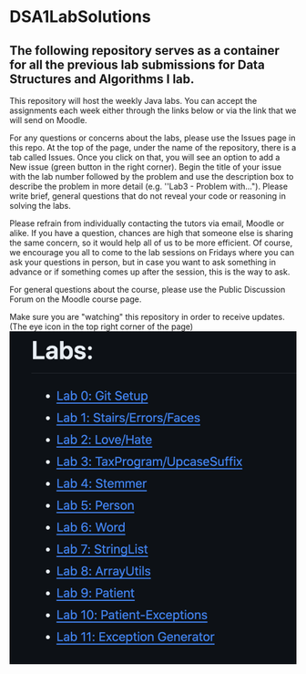 # DSA1LabSolutions
The following repository serves as a container for all the previous lab submissions for Data Structures and Algorithms I lab. 
---
This repository will host the weekly Java labs. You can accept the assignments each week either through the links below or via the link that we will send on Moodle.

For any questions or concerns about the labs, please use the Issues page in this repo. At the top of the page, under the name of the repository, there is a tab called Issues. Once you click on that, you will see an option to add a New issue (green button in the right corner). Begin the title of your issue with the lab number followed by the problem and use the description box to describe the problem in more detail (e.g. ''Lab3 - Problem with..."). Please write brief, general questions that do not reveal your code or reasoning in solving the labs.

Please refrain from individually contacting the tutors via email, Moodle or alike. If you have a question, chances are high that someone else is sharing the same concern, so it would help all of us to be more efficient. Of course, we encourage you all to come to the lab sessions on Fridays where you can ask your questions in person, but in case you want to ask something in advance or if something comes up after the session, this is the way to ask.

For general questions about the course, please use the Public Discussion Forum on the Moodle course page.

Make sure you are "watching" this repository in order to receive updates. (The eye icon in the top right corner of the page)
![Image 1](./.photos/.photos)

